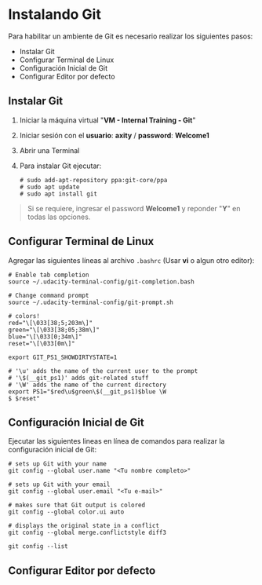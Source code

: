 # Instalando Git
Para habilitar un ambiente de Git es necesario realizar los siguientes pasos:

 - Instalar Git
 - Configurar Terminal de Linux
 - Configuración Inicial de Git
 - Configurar Editor por defecto

## Instalar Git
 1. Iniciar la máquina virtual "**VM - Internal Training - Git**"
 2. Iniciar sesión con el **usuario**: **axity** / **password**: **Welcome1**
 3. Abrir una Terminal
 4. Para instalar Git ejecutar:

        # sudo add-apt-repository ppa:git-core/ppa
        # sudo apt update
        # sudo apt install git
    

> Si se requiere, ingresar el password **Welcome1** y reponder "**Y**" en todas las opciones.

## Configurar Terminal de Linux

Agregar las siguientes líneas al archivo `.bashrc` (Usar **vi** o algun otro editor):

```
# Enable tab completion
source ~/.udacity-terminal-config/git-completion.bash

# Change command prompt
source ~/.udacity-terminal-config/git-prompt.sh

# colors!
red="\[\033[38;5;203m\]"
green="\[\033[38;05;38m\]"
blue="\[\033[0;34m\]"
reset="\[\033[0m\]"

export GIT_PS1_SHOWDIRTYSTATE=1

# '\u' adds the name of the current user to the prompt
# '\$(__git_ps1)' adds git-related stuff
# '\W' adds the name of the current directory
export PS1="$red\u$green\$(__git_ps1)$blue \W
$ $reset"
```

## Configuración Inicial de Git

Ejecutar las siguientes lineas en línea de comandos para realizar la configuración inicial de Git:

```
# sets up Git with your name
git config --global user.name "<Tu nombre completo>"

# sets up Git with your email
git config --global user.email "<Tu e-mail>"

# makes sure that Git output is colored
git config --global color.ui auto

# displays the original state in a conflict
git config --global merge.conflictstyle diff3

git config --list
```

## Configurar Editor por defecto

<!--stackedit_data:
eyJoaXN0b3J5IjpbLTU0ODI4NDM4NiwtODczODI4ODk4LC0xMT
kzMTUyMjksLTEwMDcyODEwNDMsLTM4MzkzMDQ1LC0yMTAxMTI2
MzA3LDc3Mzk0MTMwNSw4MDQwNjM4NTcsMTgzNjIzNzAyLDkwMz
MwMjk5OCwtNzE3MjM2NzEzLC0zMDQxMjYzMTgsMTk2ODA3MTgz
NCwtMTkzODcyNTY3MSwzNTk2NzM0Niw3MzA5OTgxMTZdfQ==
-->